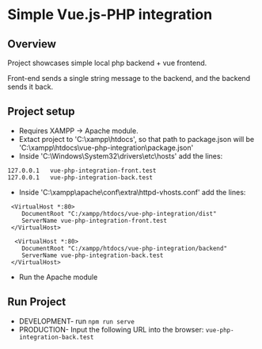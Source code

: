 # Simple Vue.js-PHP integration

## Overview
Project showcases simple local php backend + vue frontend.

Front-end sends a single string message to the backend, and the backend sends it back.


## Project setup

* Requires XAMPP -> Apache module.
* Extact project to 'C:\xampp\htdocs', so that path to package.json will be 'C:\xampp\htdocs\vue-php-integration\package.json'
* Inside 'C:\Windows\System32\drivers\etc\hosts' add the lines:
```
127.0.0.1	vue-php-integration-front.test
127.0.0.1	vue-php-integration-back.test
```
* Inside 'C:\xampp\apache\conf\extra\httpd-vhosts.conf' add the lines:
```
 <VirtualHost *:80>
    DocumentRoot "C:/xampp/htdocs/vue-php-integration/dist"
    ServerName vue-php-integration-front.test
 </VirtualHost>

  <VirtualHost *:80>
    DocumentRoot "C:/xampp/htdocs/vue-php-integration/backend"
    ServerName vue-php-integration-back.test
 </VirtualHost>
```
* Run the Apache module

## Run Project
* DEVELOPMENT- run ```npm run serve```
* PRODUCTION- Input the following URL into the browser: ```vue-php-integration-back.test```
